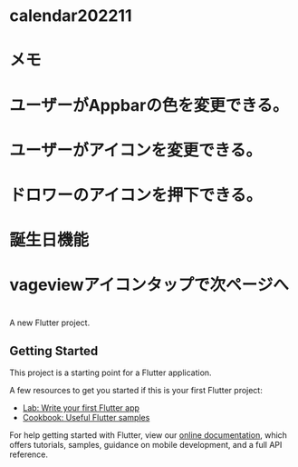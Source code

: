 # calendar202211

# メモ
# ユーザーがAppbarの色を変更できる。
# ユーザーがアイコンを変更できる。
# ドロワーのアイコンを押下できる。
# 誕生日機能
# vageviewアイコンタップで次ページへ
#
#
#
#
#
#




A new Flutter project.

## Getting Started

This project is a starting point for a Flutter application.

A few resources to get you started if this is your first Flutter project:

- [Lab: Write your first Flutter app](https://flutter.dev/docs/get-started/codelab)
- [Cookbook: Useful Flutter samples](https://flutter.dev/docs/cookbook)

For help getting started with Flutter, view our
[online documentation](https://flutter.dev/docs), which offers tutorials,
samples, guidance on mobile development, and a full API reference.
